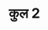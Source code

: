 ---
title: कुल 2
trans: kul 2

type: book
position: 2

order:
  cat: anga
  aagam: 
    position: 1
    depth: 1
  book: 
    position: 2
    depth: 2

parent:
  type: aagam

children:
  type: part
  count: 4    
---